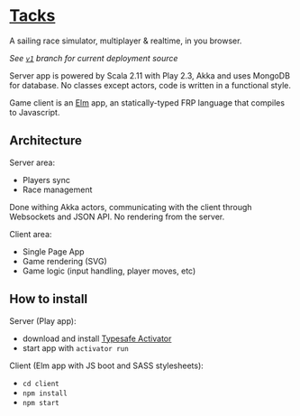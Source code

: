 # [Tacks](http://www.playtacks.com)

A sailing race simulator, multiplayer & realtime, in you browser.

_See [`v1`](https://github.com/etaque/tacks/tree/v1) branch for current deployment source_

Server app is powered by Scala 2.11 with Play 2.3, Akka and uses MongoDB for database. No classes except actors, code is written in a functional style. 

Game client is an [Elm](http://elm-lang.org/) app, an statically-typed FRP language that compiles to Javascript.

## Architecture

Server area:

- Players sync
- Race management

Done withing Akka actors, communicating with the client through Websockets and JSON API. No rendering from the server.

Client area:

- Single Page App
- Game rendering (SVG)
- Game logic (input handling, player moves, etc)


## How to install

Server (Play app): 

- download and install [Typesafe Activator](https://typesafe.com/activator)
- start app with `activator run`

Client (Elm app with JS boot and SASS stylesheets):

- `cd client`
- `npm install`
- `npm start`
